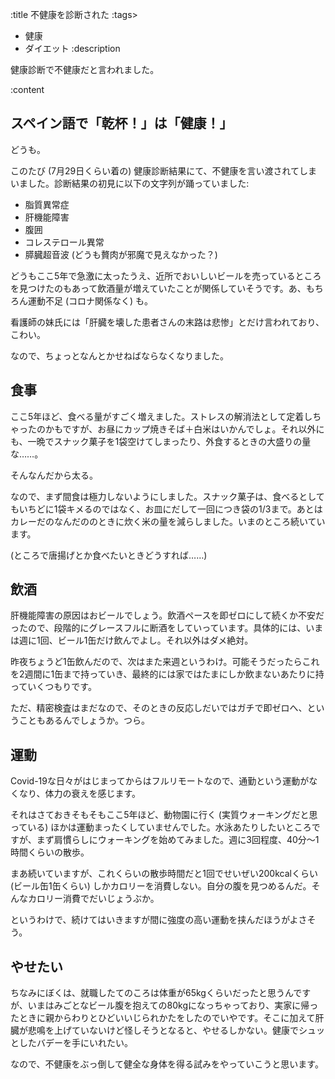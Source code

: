 :title 不健康を診断された
:tags>
- 健康
- ダイエット
:description

健康診断で不健康だと言われました。

:content

## スペイン語で「乾杯！」は「健康！」

どうも。

このたび (7月29日くらい着の) 健康診断結果にて、不健康を言い渡されてしまいました。診断結果の初見に以下の文字列が踊っていました:

- 脂質異常症
- 肝機能障害
- 腹囲
- コレステロール異常
- 膵臓超音波 (どうも贅肉が邪魔で見えなかった？)

どうもここ5年で急激に太ったうえ、近所でおいしいビールを売っているところを見つけたのもあって飲酒量が増えていたことが関係していそうです。あ、もちろん運動不足 (コロナ関係なく) も。

看護師の妹氏には「肝臓を壊した患者さんの末路は悲惨」とだけ言われており、こわい。

なので、ちょっとなんとかせねばならなくなりました。

## 食事

ここ5年ほど、食べる量がすごく増えました。ストレスの解消法として定着しちゃったのかもですが、お昼にカップ焼きそば＋白米はいかんでしょ。それ以外にも、一晩でスナック菓子を1袋空けてしまったり、外食するときの大盛りの量な……。

そんなんだから太る。

なので、まず間食は極力しないようにしました。スナック菓子は、食べるとしてもいちどに1袋キメるのではなく、お皿にだして一回につき袋の1/3まで。あとはカレーだのなんだののときに炊く米の量を減らしました。いまのところ続いています。

(ところで唐揚げとか食べたいときどうすれば……)

## 飲酒

肝機能障害の原因はおビールでしょう。飲酒ペースを即ゼロにして続くか不安だったので、段階的にグレースフルに断酒をしていっています。具体的には、いまは週に1回、ビール1缶だけ飲んでよし。それ以外はダメ絶対。

昨夜ちょうど1缶飲んだので、次はまた来週というわけ。可能そうだったらこれを2週間に1缶まで持っていき、最終的には家ではたまにしか飲まないあたりに持っていくつもりです。

ただ、精密検査はまだなので、そのときの反応しだいではガチで即ゼロへ、ということもあるんでしょうか。つら。

## 運動

Covid-19な日々がはじまってからはフルリモートなので、通勤という運動がなくなり、体力の衰えを感じます。

それはさておきそもそもここ5年ほど、動物園に行く (実質ウォーキングだと思っている) ほかは運動まったくしていませんでした。水泳あたりしたいところですが、まず肩慣らしにウォーキングを始めてみました。週に3回程度、40分〜1時間くらいの散歩。

まあ続いていますが、これくらいの散歩時間だと1回でせいぜい200kcalくらい (ビール缶1缶くらい) しかカロリーを消費しない。自分の腹を見つめるんだ。そんなカロリー消費でだいじょうぶか。

というわけで、続けてはいきますが間に強度の高い運動を挟んだほうがよさそう。

## やせたい

ちなみにぼくは、就職したてのころは体重が65kgくらいだったと思うんですが、いまはみごとなビール腹を抱えての80kgになっちゃっており、実家に帰ったときに親からわりとひどいいじられかたをしたのでいやです。そこに加えて肝臓が悲鳴を上げていないけど怪しそうとなると、やせるしかない。健康でシュッとしたバデーを手にいれたい。

なので、不健康をぶっ倒して健全な身体を得る試みをやっていこうと思います。
